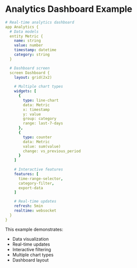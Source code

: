# Analytics Dashboard Example

```yaml
# Real-time analytics dashboard
app Analytics {
  # Data models
  entity Metric {
    name: string
    value: number
    timestamp: datetime
    category: string
  }

  # Dashboard screen
  screen Dashboard {
    layout: grid(2x2)
    
    # Multiple chart types
    widgets: [
      {
        type: line-chart
        data: Metric
        x: timestamp
        y: value
        group: category
        range: last-7-days
      },
      {
        type: counter
        data: Metric
        value: sum(value)
        change: vs_previous_period
      }
    ]
    
    # Interactive features 
    features: [
      time-range-selector,
      category-filter,
      export-data
    ]

    # Real-time updates
    refresh: 5min
    realtime: websocket
  }
}
```

This example demonstrates:
- Data visualization
- Real-time updates
- Interactive filtering
- Multiple chart types
- Dashboard layout
